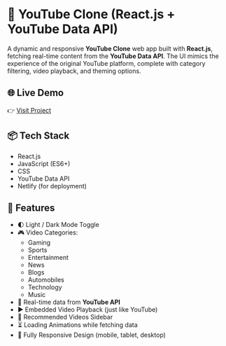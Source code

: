 # 🎥 YouTube Clone (React.js + YouTube Data API)

A dynamic and responsive **YouTube Clone** web app built with **React.js**, fetching real-time content from the **YouTube Data API**. The UI mimics the experience of the original YouTube platform, complete with category filtering, video playback, and theming options.

## 🌐 Live Demo
👉 [Visit Project]([https://your-netlify-link.com](https://youtube-clone-800.netlify.app/))

## 📦 Tech Stack
- React.js
- JavaScript (ES6+)
- CSS
- YouTube Data API
- Netlify (for deployment)

## 🎯 Features
- 🌓 Light / Dark Mode Toggle
- 🎮 Video Categories:
  - Gaming
  - Sports
  - Entertainment
  - News
  - Blogs
  - Automobiles
  - Technology
  - Music
- 📡 Real-time data from **YouTube API**
- ▶️ Embedded Video Playback (just like YouTube)
- 🔁 Recommended Videos Sidebar
- ⏳ Loading Animations while fetching data
- 📱 Fully Responsive Design (mobile, tablet, desktop)
